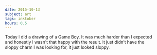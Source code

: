 ```yaml
---
date: 2015-10-13
subject: art
tags: inktober
hours: 0.5
---
```


Today I did a drawing of a Game Boy. It was much harder than I expected and honestly I wasn't that happy with the result. It just didn't have the sloppy charm I was looking for, it just looked sloppy.